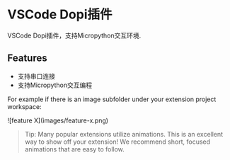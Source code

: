 # VSCode Dopi插件

VSCode Dopi插件，支持Micropython交互环境.

## Features

*   支持串口连接
*   支持Micropython交互编程

For example if there is an image subfolder under your extension project workspace:

\!\[feature X\]\(images/feature-x.png\)

> Tip: Many popular extensions utilize animations. This is an excellent way to show off your extension! We recommend short, focused animations that are easy to follow.

